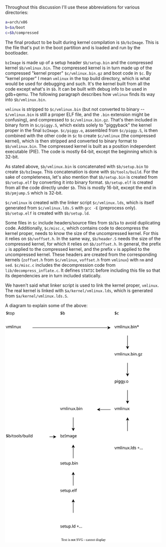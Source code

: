 Throughout this discussion I'll use these abbreviations for various directories:
```sh
a=arch/x86
b=$a/boot
c=$b/compressed
```
The final product to be built during kernel compilation is `$b/bzImage`. This is the file that's put in the boot partition and is loaded and run by the bootloader.

`bzImage` is made up of a setup header `$b/setup.bin` and the compressed kernel `$b/vmlinux.bin`. The compressed kernel is in turn made up of the compressed "kernel proper" `$c/vmlinux.bin.gz` and boot code in `$c`. By "kernel proper" I mean `vmlinux` in the top build directory, which is what would be used for debugging and such. It's the kernel built from all the code except what's in `$b`. It can be built with debug info to be used in gdb+qemu. The following paragraph describes how `vmlinux` finds its way into `$b/vmlinux.bin`.

`vmlinux` is stripped to `$c/vmlinux.bin` (but not converted to binary -- `$/vmlinux.bin` is still a proper ELF file, and the `.bin` extension might be confusing), and compressed to `$c/vmlinux.bin.gz`. That's then included in binary form in `$c/piggy.S`, which exists solely to "piggyback" the kernel proper in the final `bzImage`. `$c/piggy.o`, assembled from `$c/piggy.S`, is then combined with the other code in `$c` to create `$c/vmlinux` (the compressed kernel), which is then stripped and converted to binary format to `$b/vmlinux.bin`. The compressed kernel is built as a position independent executable (PIE). The code is mostly 64-bit, except the beginning which is 32-bit.

As stated above, `$b/vmlinux.bin` is concatenated with `$b/setup.bin` to create `$b/bzImage`. This concatenation is done with `$b/tools/build`. For the sake of completeness, let's also mention that `$b/setup.bin` is created from `$b/setup.elf` by converting it into binary format. `$b/setup.elf` is created from all the code directly under `$b`. This is mostly 16-bit, except the end in `$b/pmjump.S` which is 32-bit.

`$c/vmlinux` is created with the linker script `$c/vmlinux.lds`, which is itself generated from `$c/vmlinux.lds.S` with `gcc -E` (preprocess only). `$b/setup.elf` is created with `$b/setup.ld`.

Some files in `$c` include headers/source files from `$b`/`$a` to avoid duplicating code. Additionally, `$c/misc.c`, which contains code to decompress the kernel proper, needs to know the size of the uncompressed kernel. For this it relies on `$b/voffset.h`. In the same way, `$b/header.S` needs the size of the compressed kernel, for which it relies on `$b/zoffset.h`. In general, the prefix `z` is applied to the compressed kernel, and the prefix `v` is applied to the uncompressed kernel. These headers are created from the corresponding kernels (`zoffset.h` from `$c/vmlinux`, `voffset.h` from `vmlinux`) with `nm` and `sed`. `$c/misc.c` includes the decompression code from `lib/decompress_inflate.c`. It defines `STATIC` before including this file so that its dependencies are in turn included statically.

We haven't said what linker script is used to link the kernel proper, `vmlinux`. The real kernel is linked with `$a/kernel/vmlinux.lds`, which is generated from `$a/kernel/vmlinux.lds.S`.

A diagram to explain some of the above:
![linux-build-process](image/linux-build.svg)
